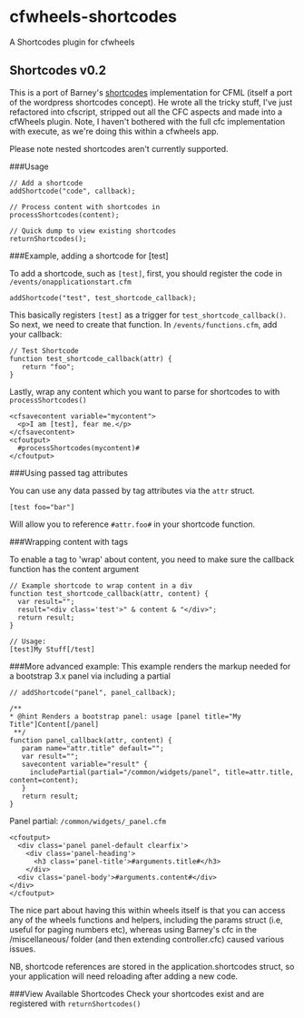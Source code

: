 cfwheels-shortcodes
===================

A Shortcodes plugin for cfwheels

## Shortcodes v0.2
This is a port of Barney's [shortcodes](http://www.barneyb.com/barneyblog/projects/shortcodes) implementation for CFML (itself a port of the wordpress shortcodes concept). He wrote all the tricky stuff, I've just refactored into cfscript, stripped out all the CFC aspects and made into a cfWheels plugin. Note, I haven't bothered with the full cfc implementation with execute, as we're doing this within a cfwheels app.

Please note nested shortcodes aren't currently supported.

###Usage

	// Add a shortcode
	addShortcode("code", callback);

	// Process content with shortcodes in
	processShortcodes(content);

	// Quick dump to view existing shortcodes
	returnShortcodes();



###Example, adding a shortcode for [test]

To add a shortcode, such as ```[test]```, first, you should register the code in ```/events/onapplicationstart.cfm```

    addShortcode("test", test_shortcode_callback);

This basically registers ```[test]``` as a trigger for ```test_shortcode_callback()```. So next, we need to create that function.
In ```/events/functions.cfm```, add your callback:

    // Test Shortcode
    function test_shortcode_callback(attr) {
       return "foo";
    }

Lastly, wrap any content which you want to parse for shortcodes to with ```processShortcodes()```

    <cfsavecontent variable="mycontent">
      <p>I am [test], fear me.</p>
    </cfsavecontent>
    <cfoutput>
      #processShortcodes(mycontent)#
    </cfoutput>

###Using passed tag attributes

You can use any data passed by tag attributes via the ```attr``` struct.

    [test foo="bar"]

Will allow you to reference ```#attr.foo#``` in your shortcode function.


###Wrapping content with tags

To enable a tag to 'wrap' about content, you need to make sure the callback function has the content argument

    // Example shortcode to wrap content in a div
    function test_shortcode_callback(attr, content) {
      var result="";
      result="<div class='test'>" & content & "</div>";
      return result;
    }

    // Usage:
    [test]My Stuff[/test]

###More advanced example:
This example renders the markup needed for a bootstrap 3.x panel via including a partial


    // addShortcode("panel", panel_callback);

    /**
    * @hint Renders a bootstrap panel: usage [panel title="My Title"]Content[/panel]
     **/
    function panel_callback(attr, content) {
       param name="attr.title" default="";
       var result="";
       savecontent variable="result" {
         includePartial(partial="/common/widgets/panel", title=attr.title, content=content);
       }
       return result;
    }

Panel partial: ```/common/widgets/_panel.cfm```

    <cfoutput>
      <div class='panel panel-default clearfix'>
        <div class='panel-heading'>
          <h3 class='panel-title'>#arguments.title#</h3>
        </div>
      <div class='panel-body'>#arguments.content#</div>
    </div>
    </cfoutput>

The nice part about having this within wheels itself is that you can access any of the wheels functions and helpers, including the params struct (i.e, useful for paging numbers etc), whereas using Barney's cfc in the /miscellaneous/ folder (and then extending controller.cfc) caused various issues.

NB, shortcode references are stored in the application.shortcodes struct, so your application will need reloading after adding a new code.


###View Available Shortcodes
Check your shortcodes exist and are registered with ```returnShortcodes()```
